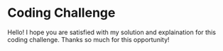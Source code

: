# Coding Challenge

Hello! I hope you are satisfied with my solution and explaination for this coding challenge.  Thanks so much for this opportunity!
